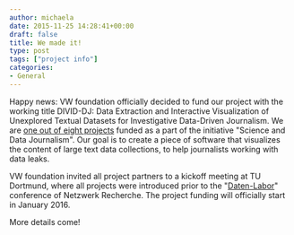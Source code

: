 ```yaml
---
author: michaela
date: 2015-11-25 14:28:41+00:00
draft: false
title: We made it!
type: post
tags: ["project info"]
categories:
- General
---
```


Happy news: VW foundation officially decided to fund our project with the working title DIVID-DJ: Data Extraction and Interactive Visualization of Unexplored Textual Datasets for Investigative Data-Driven Journalism.
We are [one out of eight projects](https://www.volkswagenstiftung.de/aktuelles/aktdetnewsl/news/detail/artikel/wissenschaft-und-datenjournalismus-start-von-acht-projekten/marginal/4858.html) funded as a part of the initiative "Science and Data Journalism". Our goal is to create a piece of software that visualizes the content of large text data collections, to help journalists working with data leaks.

VW foundation invited all project partners to a kickoff meeting at TU Dortmund, where all projects were introduced prior to the "[Daten-Labor](https://netzwerkrecherche.org/termine/konferenzen/fachkonferenzen/daten-labor15/)" conference of Netzwerk Recherche. The project funding will officially start in January 2016.

More details come!
